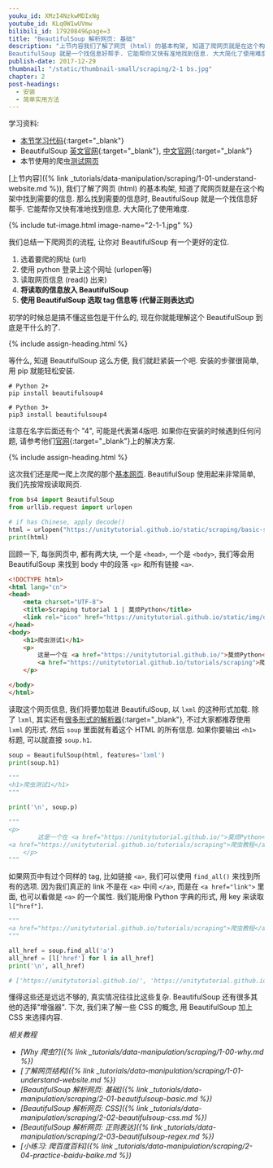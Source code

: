 ```yaml
---
youku_id: XMzI4NzkwMDIxNg
youtube_id: KLq0W1wUVmw
bilibili_id: 17920849&page=3
title: "BeautifulSoup 解析网页: 基础"
description: "上节内容我们了解了网页 (html) 的基本构架, 知道了爬网页就是在这个构架中找到需要的信息. 那么找到需要的信息时,
BeautifulSoup 就是一个找信息好帮手. 它能帮你又快有准地找到信息. 大大简化了使用难度."
publish-date: 2017-12-29
thumbnail: "/static/thumbnail-small/scraping/2-1 bs.jpg"
chapter: 2
post-headings:
  - 安装
  - 简单实用方法
---
```


学习资料:
  * [本节学习代码](https://github.com/unitytutorial/easy-scraping-tutorial/blob/master/notebook/2-1-beautifulsoup-basic.ipynb){:target="_blank"}
  * BeautifulSoup [英文官网](https://www.crummy.com/software/BeautifulSoup/bs4/doc/){:target="_blank"}, [中文官网](https://www.crummy.com/software/BeautifulSoup/bs4/doc.zh/){:target="_blank"}
  * 本节使用的爬虫[测试网页](/static/scraping/basic-structure.html)



[上节内容]({% link _tutorials/data-manipulation/scraping/1-01-understand-website.md %}),
我们了解了网页 (html) 的基本构架, 知道了爬网页就是在这个构架中找到需要的信息. 那么找到需要的信息时,
BeautifulSoup 就是一个找信息好帮手. 它能帮你又快有准地找到信息. 大大简化了使用难度.

{% include tut-image.html image-name="2-1-1.jpg" %}


我们总结一下爬网页的流程, 让你对 BeautifulSoup 有一个更好的定位.

1. 选着要爬的网址 (url)
2. 使用 python 登录上这个网址 (urlopen等)
3. 读取网页信息 (read() 出来)
4. **将读取的信息放入 BeautifulSoup**
5. **使用 BeautifulSoup 选取 tag 信息等 (代替正则表达式)**

初学的时候总是搞不懂这些包是干什么的, 现在你就能理解这个 BeautifulSoup 到底是干什么的了.






{% include assign-heading.html %}

等什么, 知道 BeautifulSoup 这么方便, 我们就赶紧装一个吧. 安装的步骤很简单, 用 pip 就能轻松安装.

```shell
# Python 2+
pip install beautifulsoup4

# Python 3+
pip3 install beautifulsoup4
```

注意在名字后面还有个 "4", 可能是代表第4版吧.
如果你在安装的时候遇到任何问题, 请参考他们[官网](https://www.crummy.com/software/BeautifulSoup/bs4/doc.zh/#id5){:target="_blank"}上的解决方案.








{% include assign-heading.html %}

这次我们还是爬一爬上次爬的那个[基本网页](/static/scraping/basic-structure.html). BeautifulSoup 使用起来非常简单, 我们先按常规读取网页.

```python
from bs4 import BeautifulSoup
from urllib.request import urlopen

# if has Chinese, apply decode()
html = urlopen("https://unitytutorial.github.io/static/scraping/basic-structure.html").read().decode('utf-8')
print(html)
```

回顾一下, 每张网页中, 都有两大块, 一个是 `<head>`, 一个是 `<body>`, 我们等会用 BeautifulSoup 来找到
body 中的段落 `<p>` 和所有链接 `<a>`.

```html
<!DOCTYPE html>
<html lang="cn">
<head>
	<meta charset="UTF-8">
	<title>Scraping tutorial 1 | 莫烦Python</title>
	<link rel="icon" href="https://unitytutorial.github.io/static/img/description/tab_icon.png">
</head>
<body>
	<h1>爬虫测试1</h1>
	<p>
		这是一个在 <a href="https://unitytutorial.github.io/">莫烦Python</a>
		<a href="https://unitytutorial.github.io/tutorials/scraping">爬虫教程</a> 中的简单测试.
	</p>

</body>
</html>
```

读取这个网页信息, 我们将要加载进 BeautifulSoup, 以 `lxml` 的这种形式加载. 除了 `lxml`, 其实还有[很多形式的解析器](https://www.crummy.com/software/BeautifulSoup/bs4/doc.zh/#id9){:target="_blank"},
不过大家都推荐使用 `lxml` 的形式. 然后 `soup` 里面就有着这个 HTML 的所有信息. 如果你要输出 `<h1>` 标题, 可以就直接 `soup.h1`.

```python
soup = BeautifulSoup(html, features='lxml')
print(soup.h1)

"""
<h1>爬虫测试1</h1>
"""

print('\n', soup.p)

"""
<p>
		这是一个在 <a href="https://unitytutorial.github.io/">莫烦Python</a>
<a href="https://unitytutorial.github.io/tutorials/scraping">爬虫教程</a> 中的简单测试.
	</p>
"""
```

如果网页中有过个同样的 tag, 比如链接 `<a>`, 我们可以使用 `find_all()` 来找到所有的选项.
因为我们真正的 link 不是在 `<a>` 中间 `</a>`, 而是在 `<a href="link">` 里面, 也可以看做是 `<a>` 的一个属性.
我们能用像 Python 字典的形式, 用 key 来读取 `l["href"]`.

```python
"""
<a href="https://unitytutorial.github.io/tutorials/scraping">爬虫教程</a>
"""

all_href = soup.find_all('a')
all_href = [l['href'] for l in all_href]
print('\n', all_href)

# ['https://unitytutorial.github.io/', 'https://unitytutorial.github.io/tutorials/scraping']
```

懂得这些还是远远不够的, 真实情况往往比这些复杂. BeautifulSoup 还有很多其他的选择"增强器". 下次,
我们来了解一些 CSS 的概念, 用 BeautifulSoup 加上 CSS 来选择内容.




*相关教程*

* *[Why 爬虫?]({% link _tutorials/data-manipulation/scraping/1-00-why.md %})*
* *[了解网页结构]({% link _tutorials/data-manipulation/scraping/1-01-understand-website.md %})*
* *[BeautifulSoup 解析网页: 基础]({% link _tutorials/data-manipulation/scraping/2-01-beautifulsoup-basic.md %})*
* *[BeautifulSoup 解析网页: CSS]({% link _tutorials/data-manipulation/scraping/2-02-beautifulsoup-css.md %})*
* *[BeautifulSoup 解析网页: 正则表达]({% link _tutorials/data-manipulation/scraping/2-03-beautifulsoup-regex.md %})*
* *[小练习: 爬百度百科]({% link _tutorials/data-manipulation/scraping/2-04-practice-baidu-baike.md %})*